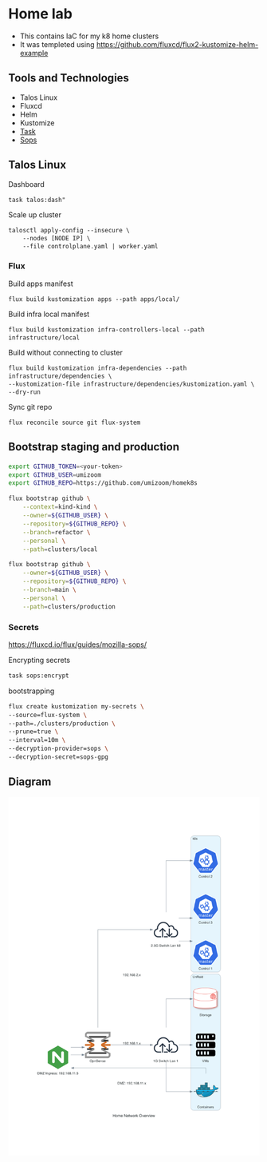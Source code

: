 # Home lab

* This contains IaC for my k8 home clusters
* It was templeted using https://github.com/fluxcd/flux2-kustomize-helm-example


## Tools and Technologies

* Talos Linux
* Fluxcd
* Helm
* Kustomize
* [Task](https://taskfile.dev/usage)
* [Sops](https://github.com/getsops/sops)

## Talos Linux

Dashboard

```
task talos:dash"
```

Scale up cluster

```
talosctl apply-config --insecure \
    --nodes [NODE IP] \
    --file controlplane.yaml | worker.yaml
```

### Flux

Build apps manifest

```
flux build kustomization apps --path apps/local/ 
```

Build infra local manifest

```
flux build kustomization infra-controllers-local --path infrastructure/local
```

Build without connecting to cluster

```
flux build kustomization infra-dependencies --path infrastructure/dependencies \
--kustomization-file infrastructure/dependencies/kustomization.yaml \
--dry-run
```

Sync git repo 

```
flux reconcile source git flux-system  
```


## Bootstrap staging and production

```sh
export GITHUB_TOKEN=<your-token>
export GITHUB_USER=umizoom
export GITHUB_REPO=https://github.com/umizoom/homek8s
```

```sh
flux bootstrap github \
    --context=kind-kind \
    --owner=${GITHUB_USER} \
    --repository=${GITHUB_REPO} \
    --branch=refactor \
    --personal \
    --path=clusters/local
```

```sh
flux bootstrap github \
    --owner=${GITHUB_USER} \
    --repository=${GITHUB_REPO} \
    --branch=main \
    --personal \
    --path=clusters/production
```

### Secrets 

https://fluxcd.io/flux/guides/mozilla-sops/


Encrypting secrets

```sh
task sops:encrypt
```

bootstrapping
```sh
flux create kustomization my-secrets \
--source=flux-system \
--path=./clusters/production \
--prune=true \
--interval=10m \
--decryption-provider=sops \
--decryption-secret=sops-gpg
```

## Diagram

![Home Network](./home_network_overview.png)
